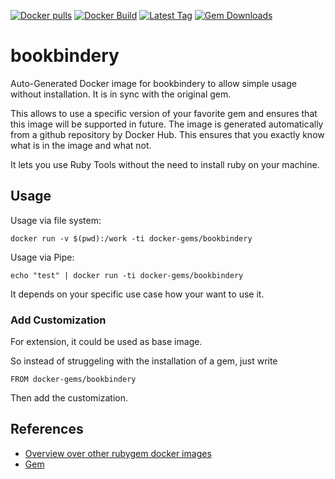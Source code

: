 [![Docker pulls](https://img.shields.io/docker/pulls/rubygem/bookbindery.svg)](https://hub.docker.com/r/rubygem/bookbindery/)
[![Docker Build](https://img.shields.io/docker/automated/rubygem/bookbindery.svg)](https://hub.docker.com/r/rubygem/bookbindery/)
[![Latest Tag](https://img.shields.io/github/tag/docker-rubygem/bookbindery.svg)](https://hub.docker.com/r/rubygem/bookbindery/)
[![Gem Downloads](https://img.shields.io/gem/dt/bookbindery.svg)](https://rubygems.org/gems/bookbindery/)
# bookbindery

Auto-Generated Docker image for bookbindery to allow simple usage without installation.
It is in sync with the original gem.

This allows to use a specific version of your favorite gem and ensures that this image will be supported in future.
The image is generated automatically from a github repository by Docker Hub.
This ensures that you exactly know what is in the image and what not.

It lets you use Ruby Tools without the need to install ruby on your machine.

## Usage

Usage via file system:

`docker run -v $(pwd):/work -ti docker-gems/bookbindery`

Usage via Pipe:

`echo "test" | docker run -ti docker-gems/bookbindery`

It depends on your specific use case how your want to use it.

### Add Customization

For extension, it could be used as base image.

So instead of struggeling with the installation of a gem, just write

`FROM docker-gems/bookbindery`

Then add the customization.

## References

 - [Overview over other rubygem docker images](https://github.com/thinkbot/docker-rubygem)
 - [Gem](https://rubygems.org/gems/bookbindery/)
